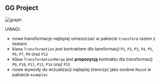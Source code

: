 ## GG Project

![graph](https://i.imgur.com/htUJMpr.png)

UWAGI:

- nowe transformacje najlepiej umieszczać w pakiecie `transform` razem z testami
- klasa `Transformation` jest kontraktem dla tansformacji `P1`, `P2`, `P3`, `P4`, `P5`, `P6`, `P7`, `P8` oraz `P12`
- klasa `TransformationMerge` jest **propozycją** kontraktu dla transformacji `P9`, `P10`, `P11`, `P13`, `P14` oraz `P15`
- nowe wywody do wizualizacji najlepiej stworzyć jako osobne `MainX` w pakiecie `examples`
